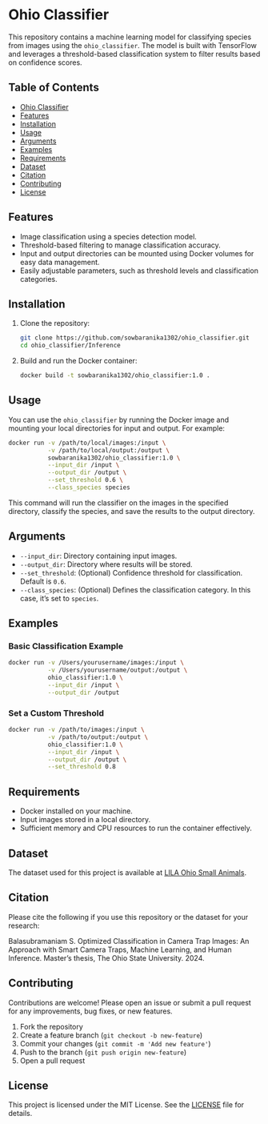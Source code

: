 
# Ohio Classifier

This repository contains a machine learning model for classifying species from images using the `ohio_classifier`. 
The model is built with TensorFlow and leverages a threshold-based classification system to filter results based on confidence scores.

## Table of Contents
- [Ohio Classifier](#ohio-classifier)
- [Features](#features)
- [Installation](#installation)
- [Usage](#usage)
- [Arguments](#arguments)
- [Examples](#examples)
- [Requirements](#requirements)
- [Dataset](#dataset)
- [Citation](#citation)
- [Contributing](#contributing)
- [License](#license)

## Features
- Image classification using a species detection model.
- Threshold-based filtering to manage classification accuracy.
- Input and output directories can be mounted using Docker volumes for easy data management.
- Easily adjustable parameters, such as threshold levels and classification categories.

## Installation

1. Clone the repository:
   ```bash
   git clone https://github.com/sowbaranika1302/ohio_classifier.git
   cd ohio_classifier/Inference
   ```

2. Build and run the Docker container:
   ```bash
   docker build -t sowbaranika1302/ohio_classifier:1.0 .
   ```

## Usage

You can use the `ohio_classifier` by running the Docker image and mounting your local directories for input and output. For example:

```bash
docker run -v /path/to/local/images:/input \
           -v /path/to/local/output:/output \
           sowbaranika1302/ohio_classifier:1.0 \
           --input_dir /input \
           --output_dir /output \
           --set_threshold 0.6 \
           --class_species species
```

This command will run the classifier on the images in the specified directory, classify the species, and save the results to the output directory.

## Arguments

- `--input_dir`: Directory containing input images.
- `--output_dir`: Directory where results will be stored.
- `--set_threshold`: (Optional) Confidence threshold for classification. Default is `0.6`.
- `--class_species`: (Optional) Defines the classification category. In this case, it’s set to `species`.

## Examples

### Basic Classification Example

```bash
docker run -v /Users/yourusername/images:/input \
           -v /Users/yourusername/output:/output \
           ohio_classifier:1.0 \
           --input_dir /input \
           --output_dir /output
```

### Set a Custom Threshold

```bash
docker run -v /path/to/images:/input \
           -v /path/to/output:/output \
           ohio_classifier:1.0 \
           --input_dir /input \
           --output_dir /output \
           --set_threshold 0.8
```

## Requirements

- Docker installed on your machine.
- Input images stored in a local directory.
- Sufficient memory and CPU resources to run the container effectively.

## Dataset

The dataset used for this project is available at [LILA Ohio Small Animals](https://lila.science/datasets/ohio-small-animals/).

## Citation

Please cite the following if you use this repository or the dataset for your research:

Balasubramaniam S. Optimized Classification in Camera Trap Images: An Approach with Smart Camera Traps, Machine Learning, and Human Inference. Master’s thesis, The Ohio State University. 2024.

## Contributing

Contributions are welcome! Please open an issue or submit a pull request for any improvements, bug fixes, or new features.

1. Fork the repository
2. Create a feature branch (`git checkout -b new-feature`)
3. Commit your changes (`git commit -m 'Add new feature'`)
4. Push to the branch (`git push origin new-feature`)
5. Open a pull request

## License

This project is licensed under the MIT License. See the [LICENSE](LICENSE) file for details.
